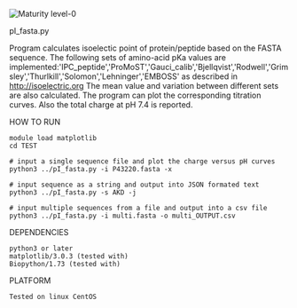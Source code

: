![Maturity level-0](https://img.shields.io/badge/Maturity%20Level-ML--0-red)

pI_fasta.py

Program calculates isoelectic point of protein/peptide based on the FASTA sequence. The following sets of amino-acid pKa values are implemented:'IPC_peptide','ProMoST','Gauci_calib','Bjellqvist','Rodwell','Grimsley','Thurlkill','Solomon','Lehninger','EMBOSS' as described in http://isoelectric.org 
The mean value and variation between different sets are also calculated. The program can plot the corresponding titration curves. Also the total charge at pH 7.4 is reported.


HOW TO RUN

    module load matplotlib
    cd TEST

    # input a single sequence file and plot the charge versus pH curves
    python3 ../pI_fasta.py -i P43220.fasta -x

    # input sequence as a string and output into JSON formated text
    python3 ../pI_fasta.py -s AKD -j

    # input multiple sequences from a file and output into a csv file
    python3 ../pI_fasta.py -i multi.fasta -o multi_OUTPUT.csv


DEPENDENCIES 

    python3 or later 
    matplotlib/3.0.3 (tested with) 
    Biopython/1.73 (tested with)

PLATFORM

    Tested on linux CentOS

